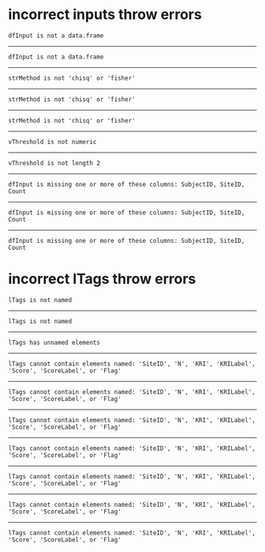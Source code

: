 # incorrect inputs throw errors

    dfInput is not a data.frame

---

    dfInput is not a data.frame

---

    strMethod is not 'chisq' or 'fisher'

---

    strMethod is not 'chisq' or 'fisher'

---

    strMethod is not 'chisq' or 'fisher'

---

    vThreshold is not numeric

---

    vThreshold is not length 2

---

    dfInput is missing one or more of these columns: SubjectID, SiteID, Count

---

    dfInput is missing one or more of these columns: SubjectID, SiteID, Count

---

    dfInput is missing one or more of these columns: SubjectID, SiteID, Count

# incorrect lTags throw errors

    lTags is not named

---

    lTags is not named

---

    lTags has unnamed elements

---

    lTags cannot contain elements named: 'SiteID', 'N', 'KRI', 'KRILabel', 'Score', 'ScoreLabel', or 'Flag'

---

    lTags cannot contain elements named: 'SiteID', 'N', 'KRI', 'KRILabel', 'Score', 'ScoreLabel', or 'Flag'

---

    lTags cannot contain elements named: 'SiteID', 'N', 'KRI', 'KRILabel', 'Score', 'ScoreLabel', or 'Flag'

---

    lTags cannot contain elements named: 'SiteID', 'N', 'KRI', 'KRILabel', 'Score', 'ScoreLabel', or 'Flag'

---

    lTags cannot contain elements named: 'SiteID', 'N', 'KRI', 'KRILabel', 'Score', 'ScoreLabel', or 'Flag'

---

    lTags cannot contain elements named: 'SiteID', 'N', 'KRI', 'KRILabel', 'Score', 'ScoreLabel', or 'Flag'

---

    lTags cannot contain elements named: 'SiteID', 'N', 'KRI', 'KRILabel', 'Score', 'ScoreLabel', or 'Flag'


